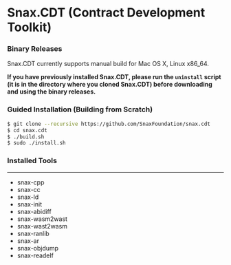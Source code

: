 # Snax.CDT (Contract Development Toolkit)

### Binary Releases
Snax.CDT currently supports manual build for Mac OS X, Linux x86_64.

**If you have previously installed Snax.CDT, please run the `uninstall` script (it is in the directory where you cloned Snax.CDT) before downloading and using the binary releases.**

### Guided Installation (Building from Scratch)
```sh
$ git clone --recursive https://github.com/SnaxFoundation/snax.cdt
$ cd snax.cdt
$ ./build.sh
$ sudo ./install.sh
```

### Installed Tools
---
* snax-cpp
* snax-cc
* snax-ld
* snax-init
* snax-abidiff
* snax-wasm2wast
* snax-wast2wasm
* snax-ranlib
* snax-ar
* snax-objdump
* snax-readelf
